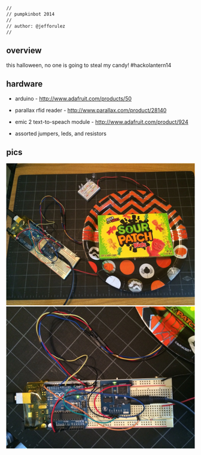 
```
//
// pumpkinbot 2014
//
// author: @jefforulez
//
```

## overview

this halloween, no one is going to steal my candy!  #hackolantern14

## hardware

- arduino - http://www.adafruit.com/products/50

- parallax rfid reader - http://www.parallax.com/product/28140

- emic 2 text-to-speach module - http://www.adafruit.com/product/924

- assorted jumpers, leds, and resistors

## pics

![](https://raw.githubusercontent.com/jefforulez/arduino_hacks/master/pumpkinbot2014/pics/wiring_01.JPG)
![](https://raw.githubusercontent.com/jefforulez/arduino_hacks/master/pumpkinbot2014/pics/wiring_02.JPG)
